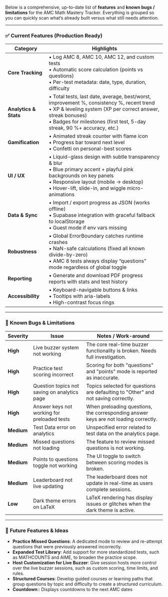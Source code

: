 Below is a comprehensive, up-to-date list of **features** and **known bugs / limitations** for the AMC Math Mastery Tracker. Everything is grouped so you can quickly scan what’s already built versus what still needs attention.

---

### ✅ **Current Features (Production Ready)**

| Category | Highlights |
|---|---|
| **Core Tracking** | • Log AMC 8, AMC 10, AMC 12, and custom tests  <br>• Automatic score calculation (points vs questions) <br>• Per-test metadata: date, type, duration, difficulty |
| **Analytics & Stats** | • Total tests, last date, average, best/worst, improvement %, consistency %, recent trend <br>• XP & leveling system (XP per correct answer, streak bonuses) <br>• Badges for milestones (first test, 5-day streak, 90 %+ accuracy, etc.) |
| **Gamification** | • Animated streak counter with flame icon <br>• Progress bar toward next level <br>• Confetti on personal-best scores |
| **UI / UX** | • Liquid-glass design with subtle transparency & blur <br>• Blue primary accent + playful pink backgrounds on key panels <br>• Responsive layout (mobile → desktop) <br>• Hover-lift, slide-in, and wiggle micro-animations |
| **Data & Sync** | • Import / export progress as JSON (works offline) <br>• Supabase integration with graceful fallback to localStorage <br>• Guest mode if env vars missing |
| **Robustness** | • Global ErrorBoundary catches runtime crashes <br>• NaN-safe calculations (fixed all known divide-by-zero) <br>• AMC 8 tests always display “questions” mode regardless of global toggle |
| **Reporting** | • Generate and download PDF progress reports with stats and test history |
| **Accessibility** | • Keyboard-navigable buttons & links <br>• Tooltips with aria-labels <br>• High-contrast focus rings |

---

### 🚧 **Known Bugs & Limitations**

| Severity | Issue | Notes / Work-around |
|---|---|---|
| **High**   | Live buzzer system not working                                  | The core real-time buzzer functionality is broken. Needs full investigation. |
| **High**   | Practice test scoring incorrect                                 | Scoring for both "questions" and "points" mode is reported as inaccurate. |
| **High**   | Question topics not saving on analytics page                    | Topics selected for questions are defaulting to "Other" and not saving correctly. |
| **High**   | Answer keys not working for preloaded tests                     | When preloading questions, the corresponding answer keys are not loading correctly. |
| **Medium** | Test Data error on analytics                                    | Unspecified error related to test data on the analytics page. |
| **Medium** | Missed questions not loading                                    | The feature to review missed questions is not working. |
| **Medium** | Points to questions toggle not working                          | The UI toggle to switch between scoring modes is broken. |
| **Medium** | Leaderboard not live updating                                   | The leaderboard does not update in real-time as users complete sessions. |
| **Low**    | Dark theme errors on LaTeX                                      | LaTeX rendering has display issues or glitches when the dark theme is active. |

---

### 🚀 **Future Features & Ideas**

- **Practice Missed Questions**: A dedicated mode to review and re-attempt questions that were previously answered incorrectly.
- **Expanded Test Library**: Add support for more standardized tests, such as MATHCOUNTS and AIME, to broaden the practice scope.
- **Host Customization for Live Buzzer**: Give session hosts more control over the live buzzer sessions, such as custom scoring, time limits, and rules.
- **Structured Courses**: Develop guided courses or learning paths that group questions by topic and difficulty to create a structured curriculum.
- **Countdown**:: Displays countdowns to the next AMC dates
